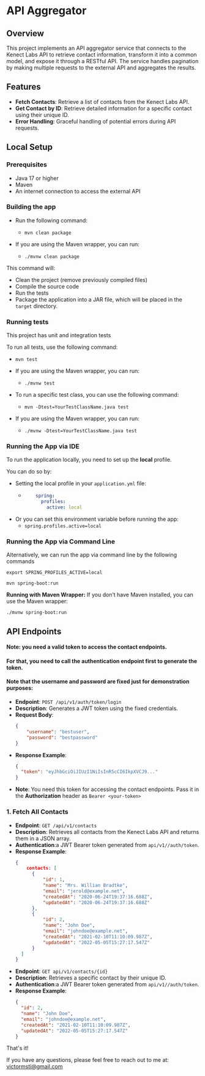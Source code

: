 # API Aggregator

## Overview
This project implements an API aggregator service that connects to the Kenect Labs API to retrieve contact information, transform it into a common model, and expose it through a RESTful API. The service handles pagination by making multiple requests to the external API and aggregates the results.

## Features
- **Fetch Contacts**: Retrieve a list of contacts from the Kenect Labs API.
- **Get Contact by ID**: Retrieve detailed information for a specific contact using their unique ID.
- **Error Handling**: Graceful handling of potential errors during API requests.

## Local Setup

### Prerequisites
- Java 17 or higher
- Maven
- An internet connection to access the external API

### Building the app
- Run the following command:
  - ```mvn clean package```

- If you are using the Maven wrapper, you can run:
  - ```./mvnw clean package```

This command will:

- Clean the project (remove previously compiled files)
- Compile the source code
- Run the tests
- Package the application into a JAR file, which will be placed in the `target` directory.

### Running tests

This project has unit and integration tests

To run all tests, use the following command:
- ```mvn test```


- If you are using the Maven wrapper, you can run:
  - ```./mvnw test```


- To run a specific test class, you can use the following command:
  - ```mvn -Dtest=YourTestClassName.java test```


- If you are using the Maven wrapper, you can run:
  - ```./mvnw -Dtest=YourTestClassName.java test```


### Running the App via IDE
To run the application locally, you need to set up the **local** profile. 

You can do so by:

- Setting the local profile in your `application.yml` file:
  - ```yaml
        spring:
          profiles:
            active: local

- Or you can set this environment variable before running the app:
  - ```spring.profiles.active=local```

### Running the App via Command Line

Alternatively, we can run the app via command line by the following commands

```export SPRING_PROFILES_ACTIVE=local```

```mvn spring-boot:run```

**Running with Maven Wrapper:** If you don’t have Maven installed, you can use the Maven wrapper:

```./mvnw spring-boot:run```

## API Endpoints

#### Note: you need a valid token to access the contact endpoints. 
#### For that, you need to call the authentication endpoint first to generate the token. 
#### Note that the username and password are **fixed** just for demonstration purposes:

- **Endpoint**: `POST /api/v1/auth/token/login`
- **Description**: Generates a JWT token using the fixed credentials.
- **Request Body**:
  ```json
  {
      "username": "bestuser",
      "password": "bestpassword"
  }
- **Response Example**:
  ```json
  {
    "token": "eyJhbGciOiJIUzI1NiIsInR5cCI6IkpXVCJ9..."
  }
- **Note**: You need this token for accessing the contact endpoints. Pass it in the **Authorization** header as `Bearer <your-token>`

### 1. Fetch All Contacts
- **Endpoint**: `GET /api/v1/contacts`
- **Description**: Retrieves all contacts from the Kenect Labs API and returns them in a JSON array.
- **Authentication**:a JWT Bearer token generated from `api/v1//auth/token`.
- **Response Example**:
  ```json
  {
      contacts: [
        {
            "id": 1,
            "name": "Mrs. Willian Bradtke",
            "email": "jerold@example.net",
            "createdAt": "2020-06-24T19:37:16.688Z",
            "updatedAt": "2020-06-24T19:37:16.688Z"
        },
        {
            "id": 2,
            "name": "John Doe",
            "email": "johndoe@example.net",
            "createdAt": "2021-02-10T11:10:09.987Z",
            "updatedAt": "2022-05-05T15:27:17.547Z"
        }
    ]
  }

- **Endpoint**: `GET api/v1/contacts/{id}`
- **Description**: Retrieves a specific contact by their unique ID.
- **Authentication**:a JWT Bearer token generated from `api/v1//auth/token`.
- **Response Example**:
  ```json
  {
    "id": 2,
    "name": "John Doe",
    "email": "johndoe@example.net",
    "createdAt": "2021-02-10T11:10:09.987Z",
    "updatedAt": "2022-05-05T15:27:17.547Z"
  }

That's it!

If you have any questions, please feel free to reach out to me at: [victormsti@gmail.com](mailto:victormsti@gmail.com)